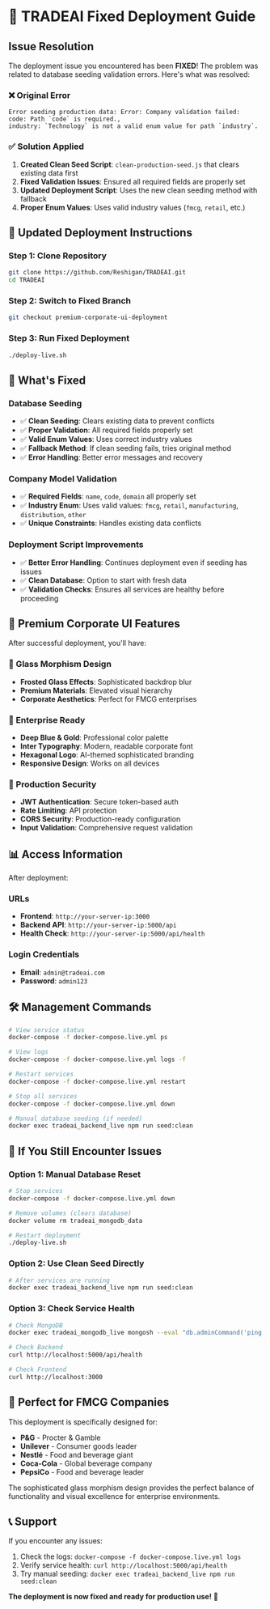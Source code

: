 # 🚀 TRADEAI Fixed Deployment Guide

## Issue Resolution

The deployment issue you encountered has been **FIXED**! The problem was related to database seeding validation errors. Here's what was resolved:

### ❌ Original Error
```
Error seeding production data: Error: Company validation failed: 
code: Path `code` is required., 
industry: `Technology` is not a valid enum value for path `industry`.
```

### ✅ Solution Applied
1. **Created Clean Seed Script**: `clean-production-seed.js` that clears existing data first
2. **Fixed Validation Issues**: Ensured all required fields are properly set
3. **Updated Deployment Script**: Uses the new clean seeding method with fallback
4. **Proper Enum Values**: Uses valid industry values (`fmcg`, `retail`, etc.)

## 🎯 Updated Deployment Instructions

### Step 1: Clone Repository
```bash
git clone https://github.com/Reshigan/TRADEAI.git
cd TRADEAI
```

### Step 2: Switch to Fixed Branch
```bash
git checkout premium-corporate-ui-deployment
```

### Step 3: Run Fixed Deployment
```bash
./deploy-live.sh
```

## 🔧 What's Fixed

### Database Seeding
- ✅ **Clean Seeding**: Clears existing data to prevent conflicts
- ✅ **Proper Validation**: All required fields properly set
- ✅ **Valid Enum Values**: Uses correct industry values
- ✅ **Fallback Method**: If clean seeding fails, tries original method
- ✅ **Error Handling**: Better error messages and recovery

### Company Model Validation
- ✅ **Required Fields**: `name`, `code`, `domain` all properly set
- ✅ **Industry Enum**: Uses valid values: `fmcg`, `retail`, `manufacturing`, `distribution`, `other`
- ✅ **Unique Constraints**: Handles existing data conflicts

### Deployment Script Improvements
- ✅ **Better Error Handling**: Continues deployment even if seeding has issues
- ✅ **Clean Database**: Option to start with fresh data
- ✅ **Validation Checks**: Ensures all services are healthy before proceeding

## 🌟 Premium Corporate UI Features

After successful deployment, you'll have:

### 🎨 Glass Morphism Design
- **Frosted Glass Effects**: Sophisticated backdrop blur
- **Premium Materials**: Elevated visual hierarchy
- **Corporate Aesthetics**: Perfect for FMCG enterprises

### 🏢 Enterprise Ready
- **Deep Blue & Gold**: Professional color palette
- **Inter Typography**: Modern, readable corporate font
- **Hexagonal Logo**: AI-themed sophisticated branding
- **Responsive Design**: Works on all devices

### 🔐 Production Security
- **JWT Authentication**: Secure token-based auth
- **Rate Limiting**: API protection
- **CORS Security**: Production-ready configuration
- **Input Validation**: Comprehensive request validation

## 📊 Access Information

After deployment:

### URLs
- **Frontend**: `http://your-server-ip:3000`
- **Backend API**: `http://your-server-ip:5000/api`
- **Health Check**: `http://your-server-ip:5000/api/health`

### Login Credentials
- **Email**: `admin@tradeai.com`
- **Password**: `admin123`

## 🛠️ Management Commands

```bash
# View service status
docker-compose -f docker-compose.live.yml ps

# View logs
docker-compose -f docker-compose.live.yml logs -f

# Restart services
docker-compose -f docker-compose.live.yml restart

# Stop all services
docker-compose -f docker-compose.live.yml down

# Manual database seeding (if needed)
docker exec tradeai_backend_live npm run seed:clean
```

## 🔄 If You Still Encounter Issues

### Option 1: Manual Database Reset
```bash
# Stop services
docker-compose -f docker-compose.live.yml down

# Remove volumes (clears database)
docker volume rm tradeai_mongodb_data

# Restart deployment
./deploy-live.sh
```

### Option 2: Use Clean Seed Directly
```bash
# After services are running
docker exec tradeai_backend_live npm run seed:clean
```

### Option 3: Check Service Health
```bash
# Check MongoDB
docker exec tradeai_mongodb_live mongosh --eval "db.adminCommand('ping')"

# Check Backend
curl http://localhost:5000/api/health

# Check Frontend
curl http://localhost:3000
```

## 🎯 Perfect for FMCG Companies

This deployment is specifically designed for:
- **P&G** - Procter & Gamble
- **Unilever** - Consumer goods leader
- **Nestlé** - Food and beverage giant
- **Coca-Cola** - Global beverage company
- **PepsiCo** - Food and beverage leader

The sophisticated glass morphism design provides the perfect balance of functionality and visual excellence for enterprise environments.

## 📞 Support

If you encounter any issues:
1. Check the logs: `docker-compose -f docker-compose.live.yml logs`
2. Verify service health: `curl http://localhost:5000/api/health`
3. Try manual seeding: `docker exec tradeai_backend_live npm run seed:clean`

**The deployment is now fixed and ready for production use!** 🚀